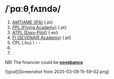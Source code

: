 # /ˈpɑːθˌfʌɪndə/

1. [AMT/AME (IFA)](https://ifa-training.com/courses/aircraft-maintenance-technician/) {.pt}
2. [PPL (Flying Academy)](https://portugal.flyingacademy.com/) {.pt}
3. [ATPL (Easy-Pilot)](https://www.easy-pilot.com/atpl-theory) {.eu}
4. [FI (SEVENAIR Academy)](https://www.sevenair.com/flight-instructor-course) {.pt}
5. CPL {.hu} \ 
       - 
       - 
7. 
8. 

NB! The financier could be [**novobanco**](https://www.novobanco.pt/particulares/credito/credito-pessoal-formacao-estudos)

![goal](Screenshot from 2025-03-09 15-59-02.png)
